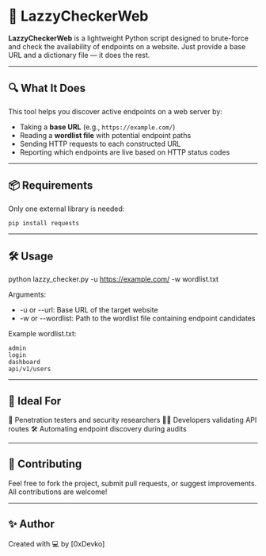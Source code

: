 # 🚀 LazzyCheckerWeb

**LazzyCheckerWeb** is a lightweight Python script designed to brute-force and check the availability of endpoints on a website. Just provide a base URL and a dictionary file — it does the rest.

---

## 🔍 What It Does

This tool helps you discover active endpoints on a web server by:

- Taking a **base URL** (e.g., `https://example.com/`)
- Reading a **wordlist file** with potential endpoint paths
- Sending HTTP requests to each constructed URL
- Reporting which endpoints are live based on HTTP status codes

---

## 📦 Requirements

Only one external library is needed:

```bash
pip install requests
```

---

## 🛠️ Usage

python lazzy_checker.py -u https://example.com/ -w wordlist.txt

Arguments:
- -u or --url: Base URL of the target website
- -w or --wordlist: Path to the wordlist file containing endpoint candidates

Example wordlist.txt:

```
admin
login
dashboard
api/v1/users
```

---

## 🧪 Ideal For

🔐 Penetration testers and security researchers
🧑‍💻 Developers validating API routes
🛠️ Automating endpoint discovery during audits

---

## 🤝 Contributing
Feel free to fork the project, submit pull requests, or suggest improvements. All contributions are welcome!

---

## ✨ Author
Created with 💻 by [0xDevko]